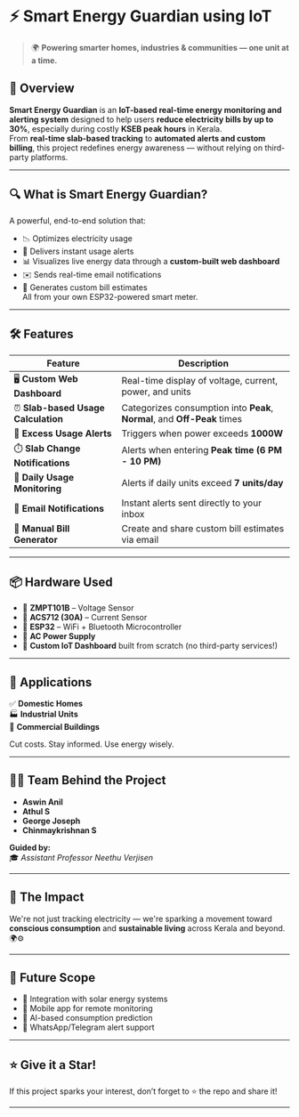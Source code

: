 # ⚡ Smart Energy Guardian using IoT

> 🌍 **Powering smarter homes, industries & communities — one unit at a time.**

## 🚀 Overview

**Smart Energy Guardian** is an **IoT-based real-time energy monitoring and alerting system** designed to help users **reduce electricity bills by up to 30%**, especially during costly **KSEB peak hours** in Kerala.  
From **real-time slab-based tracking** to **automated alerts and custom billing**, this project redefines energy awareness — without relying on third-party platforms.

---

## 🔍 What is Smart Energy Guardian?

A powerful, end-to-end solution that:
- 📉 Optimizes electricity usage  
- 📡 Delivers instant usage alerts  
- 📊 Visualizes live energy data through a **custom-built web dashboard**  
- ✉️ Sends real-time email notifications  
- 🧾 Generates custom bill estimates  
All from your own ESP32-powered smart meter.

---

## 🛠️ Features

| Feature | Description |
|--------|-------------|
| 🖥️ **Custom Web Dashboard** | Real-time display of voltage, current, power, and units |
| ⏰ **Slab-based Usage Calculation** | Categorizes consumption into **Peak**, **Normal**, and **Off-Peak** times |
| 🚨 **Excess Usage Alerts** | Triggers when power exceeds **1000W** |
| ⏱️ **Slab Change Notifications** | Alerts when entering **Peak time (6 PM - 10 PM)** |
| 📅 **Daily Usage Monitoring** | Alerts if daily units exceed **7 units/day** |
| 📩 **Email Notifications** | Instant alerts sent directly to your inbox |
| 🧾 **Manual Bill Generator** | Create and share custom bill estimates via email |

---

## 📦 Hardware Used

- 🔌 **ZMPT101B** – Voltage Sensor  
- 🔋 **ACS712 (30A)** – Current Sensor  
- 📶 **ESP32** – WiFi + Bluetooth Microcontroller   
- 🔌 **AC Power Supply**  
- 🧠 **Custom IoT Dashboard** built from scratch (no third-party services!)  

---

## 🏡 Applications

✅ **Domestic Homes**  
🏭 **Industrial Units**  
🏢 **Commercial Buildings**  

Cut costs. Stay informed. Use energy wisely.

---

## 👨‍💻 Team Behind the Project

- **Aswin Anil**
- **Athul S**
- **George Joseph**  
- **Chinmaykrishnan S**

**Guided by:**  
🎓 *Assistant Professor Neethu Verjisen*

---

## 🌱 The Impact

We're not just tracking electricity — we're sparking a movement toward **conscious consumption** and **sustainable living** across Kerala and beyond. 🌍⚙️


---

## 🧠 Future Scope

- 🔋 Integration with solar energy systems  
- 📲 Mobile app for remote monitoring  
- 🧠 AI-based consumption prediction  
- 💬 WhatsApp/Telegram alert support

---

## ⭐️ Give it a Star!

If this project sparks your interest, don’t forget to ⭐️ the repo and share it!

---

 
